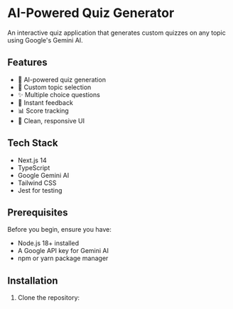 # AI-Powered Quiz Generator

An interactive quiz application that generates custom quizzes on any topic using Google's Gemini AI.

## Features

- 🤖 AI-powered quiz generation
- 📝 Custom topic selection
- ✨ Multiple choice questions
- 🎯 Instant feedback
- 📊 Score tracking
- 🎨 Clean, responsive UI

## Tech Stack

- Next.js 14
- TypeScript
- Google Gemini AI
- Tailwind CSS
- Jest for testing

## Prerequisites

Before you begin, ensure you have:

- Node.js 18+ installed
- A Google API key for Gemini AI
- npm or yarn package manager

## Installation

1. Clone the repository:
